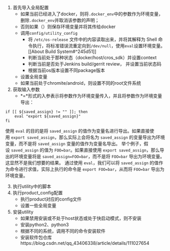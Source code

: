 1. 首先导入全局配置
	- 如果当前已经进入了docker，则将`.docker_env`中的参数作为环境变量，删除`.docker_env`并取消该参数的声明；
	- 否则如果（）则保存环境变量并将其传给docker
	- 调用`config/utility_config`
		- 将 `/etc/os-release` 文件中的内容读取出来，并将其解释为 Shell 命令执行，将标准错误流重定向到`/dev/null`，使用`eval`设置环境变量。[[About Build System#^245d51]]
		- 判断当前处于那种状态（docker/host/cros_sdk）并设置context
		- 判断当前是否处于Jenkins build/gerrit review， 并设置当前状态码
		- 根据当前os版本设置不同package版本
	- 设置全局变量
	- 如果当前处于chromite/android，则设置不同的root文件系统
2. 获取输入参数
	- \*=\*形式的入参表示将参数作为环境变量传入，并且将参数作为环境变量导出：
```shell
if [[ ${saved_assign} != "" ]]; then
    eval "export ${saved_assign}"
fi
```
使用 `eval` 的目的是将 `saved_assign` 的值作为变量名进行导出。如果直接使用 `export saved_assign`，那么实际上会将名为 `saved_assign` 的变量导出为环境变量，而不是将 `saved_assign` 变量的值作为变量名导出。
举个例子，假设 `saved_assign` 的值为 `FOO=bar`。如果直接使用 `export saved_assign`，那么导出的环境变量将是 `saved_assign=FOO=bar`，而不是将 `FOO=bar` 导出为环境变量。这显然不是我们想要的结果。
通过使用 `eval`，我们可以将 `saved_assign` 的值作为命令进行求值，实际上执行的命令是 `export FOO=bar`，从而将 `FOO=bar` 导出为环境变量。

3. 执行utility中的脚本
4. 执行product_config配置
	- 执行product对应的config文件
	- 设置一些全局变量
5. 安装utility
	- 如果禁用安装或不处于host状态或处于快启动模式，则不安装
	- 安装python2、python3
	- 根据不同的系统，调用不同的命令安装软件
	- 安装软件包仓库https://blog.csdn.net/qq_43406338/article/details/111027654






